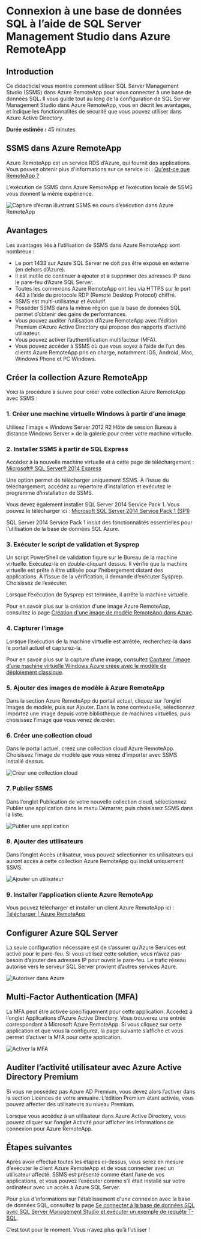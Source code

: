 <properties 
	pageTitle="Se connecter à la base de données SQL avec SQL Server Management Studio dans Azure RemoteApp | Microsoft Azure" 
	description="Utilisez ce didacticiel pour apprendre à utiliser SQL Server Management Studio dans Azure RemoteApp pour la sécurité et les performances lors de la connexion à la base de données SQL"
	services="sql-database" 
	documentationCenter=""
	authors="adhurwit" 
	manager=""/>

<tags 
	ms.service="sql-database" 
	ms.workload="data" 
	ms.tgt_pltfrm="na"
	ms.devlang="na"
	ms.topic="article" 
	ms.date="01/20/2016" 
	ms.author="adhurwit"/>

# Connexion à une base de données SQL à l’aide de SQL Server Management Studio dans Azure RemoteApp

## Introduction  
Ce didacticiel vous montre comment utiliser SQL Server Management Studio (SSMS) dans Azure RemoteApp pour vous connecter à une base de données SQL. Il vous guide tout au long de la configuration de SQL Server Management Studio dans Azure RemoteApp, vous en décrit les avantages, et indique les fonctionnalités de sécurité que vous pouvez utiliser dans Azure Active Directory.

**Durée estimée :** 45 minutes

## SSMS dans Azure RemoteApp

Azure RemoteApp est un service RDS d’Azure, qui fournit des applications. Vous pouvez obtenir plus d'informations sur ce service ici : [Qu'est-ce que RemoteApp ?](../remoteapp-whatis.md)

L’exécution de SSMS dans Azure RemoteApp et l’exécution locale de SSMS vous donnent la même expérience.

![Capture d’écran illustrant SSMS en cours d’exécution dans Azure RemoteApp][1]



## Avantages

Les avantages liés à l’utilisation de SSMS dans Azure RemoteApp sont nombreux :

- Le port 1433 sur Azure SQL Server ne doit pas être exposé en externe (en dehors d’Azure).
- Il est inutile de continuer à ajouter et à supprimer des adresses IP dans le pare-feu d’Azure SQL Server. 
- Toutes les connexions Azure RemoteApp ont lieu via HTTPS sur le port 443 à l’aide du protocole RDP (Remote Desktop Protocol) chiffré.
- SSMS est multi-utilisateur et évolutif.
- Posséder SSMS dans la même région que la base de données SQL permet d’obtenir des gains de performances.
- Vous pouvez auditer l’utilisation d’Azure RemoteApp avec l’édition Premium d’Azure Active Directory qui propose des rapports d’activité utilisateur.
- Vous pouvez activer l’authentification multifacteur (MFA).
- Vous pouvez accéder à SSMS où que vous soyez à l’aide de l’un des clients Azure RemoteApp pris en charge, notamment iOS, Android, Mac, Windows Phone et PC Windows.


## Créer la collection Azure RemoteApp

Voici la procédure à suivre pour créer votre collection Azure RemoteApp avec SSMS :


### 1\. Créer une machine virtuelle Windows à partir d’une image
Utilisez l’image « Windows Server 2012 R2 Hôte de session Bureau à distance Windows Server » de la galerie pour créer votre machine virtuelle.


### 2\. Installer SSMS à partir de SQL Express

Accédez à la nouvelle machine virtuelle et à cette page de téléchargement : [Microsoft® SQL Server® 2014 Express](https://www.microsoft.com/fr-FR/download/details.aspx?id=42299)

Une option permet de télécharger uniquement SSMS. À l’issue du téléchargement, accédez au répertoire d’installation et exécutez le programme d’installation de SSMS.

Vous devez également installer SQL Server 2014 Service Pack 1. Vous pouvez le télécharger ici : [Microsoft SQL Server 2014 Service Pack 1 (SP1)](https://www.microsoft.com/fr-FR/download/details.aspx?id=46694)

SQL Server 2014 Service Pack 1 inclut des fonctionnalités essentielles pour l’utilisation de la base de données SQL Azure.


### 3\. Exécuter le script de validation et Sysprep

Un script PowerShell de validation figure sur le Bureau de la machine virtuelle. Exécutez-le en double-cliquant dessus. Il vérifie que la machine virtuelle est prête à être utilisée pour l’hébergement distant des applications. À l’issue de la vérification, il demande d’exécuter Sysprep. Choisissez de l’exécuter.

Lorsque l’exécution de Sysprep est terminée, il arrête la machine virtuelle.

Pour en savoir plus sur la création d'une image Azure RemoteApp, consultez la page [Création d'une image de modèle RemoteApp dans Azure](http://blogs.msdn.com/b/rds/archive/2015/03/17/how-to-create-a-remoteapp-template-image-in-azure.aspx).


### 4\. Capturer l’image

Lorsque l’exécution de la machine virtuelle est arrêtée, recherchez-la dans le portail actuel et capturez-la.

Pour en savoir plus sur la capture d’une image, consultez [Capturer l’image d’une machine virtuelle Windows Azure créée avec le modèle de déploiement classique](../virtual-machines/virtual-machines-windows-classic-capture-image.md).


### 5\. Ajouter des images de modèle à Azure RemoteApp

Dans la section Azure RemoteApp du portail actuel, cliquez sur l’onglet Images de modèle, puis sur Ajouter. Dans la zone contextuelle, sélectionnez Importez une image depuis votre bibliothèque de machines virtuelles, puis choisissez l’image que vous venez de créer.



### 6\. Créer une collection cloud

Dans le portail actuel, créez une collection cloud Azure RemoteApp. Choisissez l’image de modèle que vous venez d’importer avec SSMS installé dessus.

![Créer une collection cloud][2]


### 7\. Publier SSMS

Dans l’onglet Publication de votre nouvelle collection cloud, sélectionnez Publier une application dans le menu Démarrer, puis choisissez SSMS dans la liste.

![Publier une application][5]

### 8\. Ajouter des utilisateurs

Dans l’onglet Accès utilisateur, vous pouvez sélectionner les utilisateurs qui auront accès à cette collection Azure RemoteApp qui inclut uniquement SSMS.

![Ajouter un utilisateur][6]


### 9\. Installer l’application cliente Azure RemoteApp

Vous pouvez télécharger et installer un client Azure RemoteApp ici : [Télécharger | Azure RemoteApp](https://www.remoteapp.windowsazure.com/en/clients.aspx)



## Configurer Azure SQL Server

La seule configuration nécessaire est de s’assurer qu’Azure Services est activé pour le pare-feu. Si vous utilisez cette solution, vous n’avez pas besoin d’ajouter des adresses IP pour ouvrir le pare-feu. Le trafic réseau autorisé vers le serveur SQL Server provient d’autres services Azure.


![Autoriser dans Azure][4]



## Multi-Factor Authentication (MFA)

La MFA peut être activée spécifiquement pour cette application. Accédez à l’onglet Applications d’Azure Active Directory. Vous trouverez une entrée correspondant à Microsoft Azure RemoteApp. Si vous cliquez sur cette application et que vous la configurez, la page suivante s’affiche et vous permet d’activer la MFA pour cette application.

![Activer la MFA][3]



## Auditer l’activité utilisateur avec Azure Active Directory Premium

Si vous ne possédez pas Azure AD Premium, vous devez alors l’activer dans la section Licences de votre annuaire. L’édition Premium étant activée, vous pouvez affecter des utilisateurs au niveau Premium.

Lorsque vous accédez à un utilisateur dans Azure Active Directory, vous pouvez cliquer sur l’onglet Activité pour afficher les informations de connexion pour Azure RemoteApp.



## Étapes suivantes

Après avoir effectué toutes les étapes ci-dessus, vous serez en mesure d’exécuter le client Azure RemoteApp et de vous connecter avec un utilisateur affecté. SSMS est présenté comme étant l’une de vos applications, et vous pouvez l’exécuter comme s’il était installé sur votre ordinateur avec un accès à Azure SQL Server.

Pour plus d'informations sur l'établissement d'une connexion avec la base de données SQL, consultez la page [Se connecter à la base de données SQL avec SQL Server Management Studio et exécuter un exemple de requête T-SQL](sql-database-connect-query-ssms.md).


C’est tout pour le moment. Vous n’avez plus qu’à l’utiliser !



<!--Image references-->
[1]: ./media/sql-database-ssms-remoteapp/ssms.png
[2]: ./media/sql-database-ssms-remoteapp/newcloudcollection.png
[3]: ./media/sql-database-ssms-remoteapp/mfa.png
[4]: ./media/sql-database-ssms-remoteapp/allowazure.png
[5]: ./media/sql-database-ssms-remoteapp/publish.png
[6]: ./media/sql-database-ssms-remoteapp/user.png

<!---HONumber=AcomDC_0323_2016-->